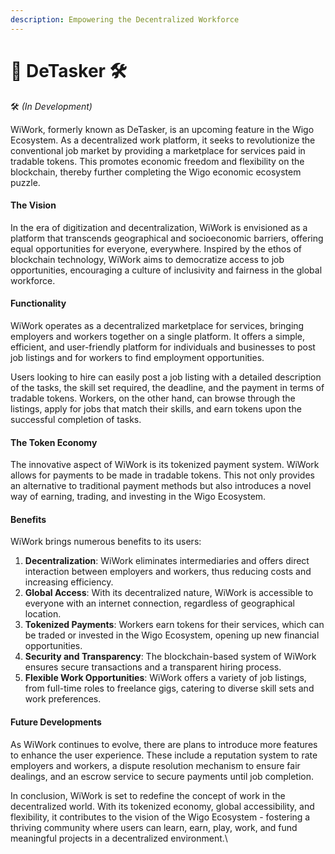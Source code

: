 ```yaml
---
description: Empowering the Decentralized Workforce
---
```


# 👷 DeTasker 🛠

🛠 _(In Development)_

WiWork, formerly known as DeTasker, is an upcoming feature in the Wigo Ecosystem. As a decentralized work platform, it seeks to revolutionize the conventional job market by providing a marketplace for services paid in tradable tokens. This promotes economic freedom and flexibility on the blockchain, thereby further completing the Wigo economic ecosystem puzzle.

#### The Vision

In the era of digitization and decentralization, WiWork is envisioned as a platform that transcends geographical and socioeconomic barriers, offering equal opportunities for everyone, everywhere. Inspired by the ethos of blockchain technology, WiWork aims to democratize access to job opportunities, encouraging a culture of inclusivity and fairness in the global workforce.

#### Functionality

WiWork operates as a decentralized marketplace for services, bringing employers and workers together on a single platform. It offers a simple, efficient, and user-friendly platform for individuals and businesses to post job listings and for workers to find employment opportunities.

Users looking to hire can easily post a job listing with a detailed description of the tasks, the skill set required, the deadline, and the payment in terms of tradable tokens. Workers, on the other hand, can browse through the listings, apply for jobs that match their skills, and earn tokens upon the successful completion of tasks.

#### The Token Economy

The innovative aspect of WiWork is its tokenized payment system. WiWork allows for payments to be made in tradable tokens. This not only provides an alternative to traditional payment methods but also introduces a novel way of earning, trading, and investing in the Wigo Ecosystem.

#### Benefits

WiWork brings numerous benefits to its users:

1. **Decentralization**: WiWork eliminates intermediaries and offers direct interaction between employers and workers, thus reducing costs and increasing efficiency.
2. **Global Access**: With its decentralized nature, WiWork is accessible to everyone with an internet connection, regardless of geographical location.
3. **Tokenized Payments**: Workers earn tokens for their services, which can be traded or invested in the Wigo Ecosystem, opening up new financial opportunities.
4. **Security and Transparency**: The blockchain-based system of WiWork ensures secure transactions and a transparent hiring process.
5. **Flexible Work Opportunities**: WiWork offers a variety of job listings, from full-time roles to freelance gigs, catering to diverse skill sets and work preferences.

#### Future Developments

As WiWork continues to evolve, there are plans to introduce more features to enhance the user experience. These include a reputation system to rate employers and workers, a dispute resolution mechanism to ensure fair dealings, and an escrow service to secure payments until job completion.

In conclusion, WiWork is set to redefine the concept of work in the decentralized world. With its tokenized economy, global accessibility, and flexibility, it contributes to the vision of the Wigo Ecosystem - fostering a thriving community where users can learn, earn, play, work, and fund meaningful projects in a decentralized environment.\
